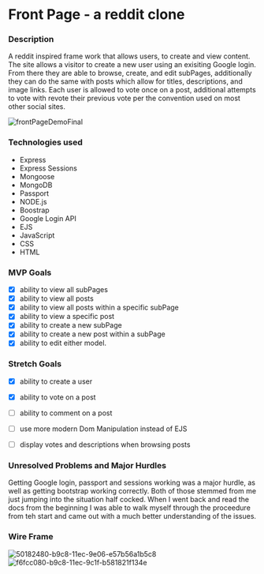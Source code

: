 # Front Page - a reddit clone 

### Description
A reddit inspired frame work that allows users, to create and view content. The site allows a visitor to create a new user using an exisiting Google login. From there they are able to browse, create, and edit subPages, additionally they can do the same with posts which allow for titles, descriptions, and image links. Each user is allowed to vote once on a post, additional attempts to vote with revote their previous vote per the convention used on most other social sites. 

![frontPageDemoFinal](https://user-images.githubusercontent.com/97360775/166075157-82742263-9edd-4178-bac8-952825cc58cc.gif)

### Technologies used
 - Express
 - Express Sessions
 - Mongoose
 - MongoDB
 - Passport
 - NODE.js
 - Boostrap
 - Google Login API
 - EJS 
 - JavaScript
 - CSS 
 - HTML

### MVP Goals
 - [x] ability to view all subPages
 - [x] ability to view all posts
 - [x] ability to view all posts within a specific subPage
 - [x] ability to view a specific post
 - [x] ability to create a new subPage
 - [x] ability to create a new post within a subPage
 - [x] ability to edit either model.

### Stretch Goals
 - [x] ability to create a user
 - [x] ability to vote on a post
 - [ ] ability to comment on a post
 - [ ] use more modern Dom Manipulation instead of EJS
 - [ ] display votes and descriptions when browsing posts


### Unresolved Problems and Major Hurdles
Getting Google login, passport and sessions working was a major hurdle, as well as getting bootstrap working correctly. Both of those stemmed from me just jumping into the situation half cocked. When I went back and read the docs from the beginning I was able to walk myself through the proceedure from teh start and came out with a much better understanding of the issues. 

### Wire Frame 
![50182480-b9c8-11ec-9e06-e57b56a1b5c8](https://user-images.githubusercontent.com/97360775/166075226-587f651a-48fb-4f4e-8b60-063fc0217713.png)
![f6fcc080-b9c8-11ec-9c1f-b581821f134e](https://user-images.githubusercontent.com/97360775/166075245-0d363795-dc96-4e4e-9e4f-fd6db4ed3779.png)

